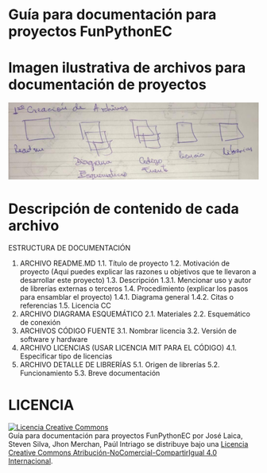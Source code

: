 # Guía para documentación para proyectos FunPythonEC

# Imagen ilustrativa de archivos para documentación de proyectos
![alt text](https://github.com/FunPythonEC/Guia_para_documentacion_de_proyectos/blob/master/Imagenes/WhatsApp%20Image%202018-09-11%20at%2013.07.05.jpeg)

# Descripción de contenido de cada archivo
ESTRUCTURA DE DOCUMENTACIÓN
1. ARCHIVO README.MD
	1.1. Título de proyecto
	1.2. Motivación de proyecto (Aquí puedes explicar las razones u objetivos que te llevaron a desarrollar este 			proyecto)
	1.3. Descripción 
		1.3.1. Mencionar uso y autor de librerías externas o terceros
	1.4. Procedimiento (explicar los pasos para ensamblar el proyecto)
		1.4.1. Diagrama general
		1.4.2. Citas o referencias
	1.5. Licencia CC
2. ARCHIVO DIAGRAMA ESQUEMÁTICO
2.1. Materiales
	2.2. Esquemático de conexión
3. ARCHIVOS CÓDIGO FUENTE
	3.1. Nombrar licencia
	3.2. Versión de software y hardware
4. ARCHIVO LICENCIAS (USAR LICENCIA MIT PARA EL CÓDIGO)
	4.1. Especificar tipo de licencias
5. ARCHIVO DETALLE DE LIBRERÍAS
	5.1. Origen de librerías
	5.2. Funcionamiento
	5.3. Breve documentación

LICENCIA
=================================
<a rel="license" href="http://creativecommons.org/licenses/by-nc-sa/4.0/"><img alt="Licencia Creative Commons" style="border-width:0" src="https://i.creativecommons.org/l/by-nc-sa/4.0/88x31.png" /></a><br /><span xmlns:dct="http://purl.org/dc/terms/" href="http://purl.org/dc/dcmitype/Text" property="dct:title" rel="dct:type">Guía para documentación para proyectos FunPythonEC</span> por <span xmlns:cc="http://creativecommons.org/ns#" property="cc:attributionName">José Laica, Steven Silva, Jhon Merchan, Paúl Intriago</span> se distribuye bajo una <a rel="license" href="http://creativecommons.org/licenses/by-nc-sa/4.0/">Licencia Creative Commons Atribución-NoComercial-CompartirIgual 4.0 Internacional</a>.
